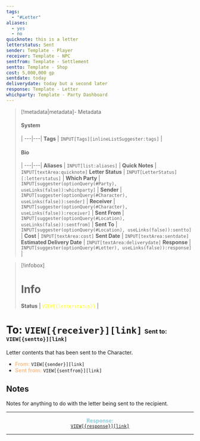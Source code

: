 ```yaml
---
tags:
  - "#Letter"
aliases:
  - yes
  - no
quicknote: this is a letter
letterstatus: Sent
sender: Template - Player
receiver: Template - NPC
sentfrom: Template - Settlement
sentto: Template - Shop
cost: 5,000,000 gp
sentdate: today
deliverydate: today but a second later
response: Template - Letter
whichparty: Template - Party Dashboard
---
```


> [!metadata|metadata]- Metadata 
> #### System
>  |
> ---|---|
> **Tags** | `INPUT[Tags][inlineListSuggester:tags]` |
> #### Bio
>  |
> ---|---|
> **Aliases** | `INPUT[list:aliases]` |
> **Quick Notes** |  `INPUT[textArea:quicknote]`
> **Letter Status** | `INPUT[LetterStatus][:letterstatus]` |
> **Which Party** | `INPUT[suggester(optionQuery(#Party), useLinks(false)):whichparty]` |
> **Sender** | `INPUT[suggester(optionQuery(#Character), useLinks(false)):sender]` |
> **Receiver** | `INPUT[suggester(optionQuery(#Character), useLinks(false)):receiver]` |
> **Sent From** | `INPUT[suggester(optionQuery(#Location), useLinks(false)):sentfrom]` |
> **Sent To** | `INPUT[suggester(optionQuery(#Location), useLinks(false)):sentto]` |
> **Cost** |  `INPUT[textArea:cost]`
> **Sent Date** |  `INPUT[textArea:sentdate]`
> **Estimated Delivery Date** |  `INPUT[textArea:deliverydate]`
> **Response** | `INPUT[suggester(optionQuery(#Letter), useLinks(false)):response]` |

> [!infobox]
> # Info
> **Status** | <font color="#ffff00">`VIEW[{letterstatus}]`</font> |

# **To:** `VIEW[{receiver}][link]`  <span style="font-size: medium">**Sent to:** `VIEW[{sentto}][link]`</span> 
Letter contents that has been sent to the Character.

- <font color="#fac08f">**From:**</font> `VIEW[{sender}][link]`
- <font color="#fac08f">**Sent from:**</font> `VIEW[{sentfrom}][link]`

## Notes
Notes for anything to do with the letter being sent to the recipient.

---
<font color="#92cddc"><center>**Response:**</center></font>
<u><center>`VIEW[{response}][link]`</center></u>

----